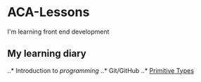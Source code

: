 # ACA-Lessons
I'm learning front end development

## My learning diary

..* Introduction to _programming_
..* Git/GitHub 
..* [Primitive Types](./Homeworks/PrimitiveTypes/primitive-types.js)
  
